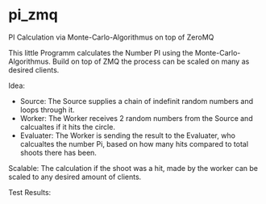 pi_zmq
======

PI Calculation via Monte-Carlo-Algorithmus on top of ZeroMQ

This little Programm calculates the Number PI using the Monte-Carlo-Algorithmus.
Build on top of ZMQ the process can be scaled on many as desired clients.

Idea:
- Source: The Source supplies a chain of indefinit random numbers and loops through it.
- Worker: The Worker receives 2 random numbers from the Source and calcualtes if it hits the circle.
- Evaluater: The Worker is sending the result to the Evaluater, who calcualtes the number Pi, based on how many hits compared to total shoots there has been.

Scalable:
The calculation if the shoot was a hit, made by the worker can be scaled to any desired amount of clients.

Test Results:
